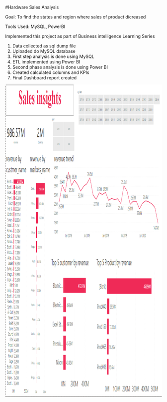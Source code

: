 #Hardware Sales Analysis

Goal: To find the states and region where sales of product dicreased

Tools Used: MySQL, PowerBI

Implemented this project as part of Business intelligence Learning Series

1. Data collected as sql dump file
2. Uploaded do MySQL database
3. First step analysis is done using MySQL
4. ETL implemented using Power BI
5. Second phase analysis is done using Power BI
6. Created calculated columns and KPIs
7. Final Dashboard report created

<img src="capture.png" alt="img" height="1000" width="1200">
